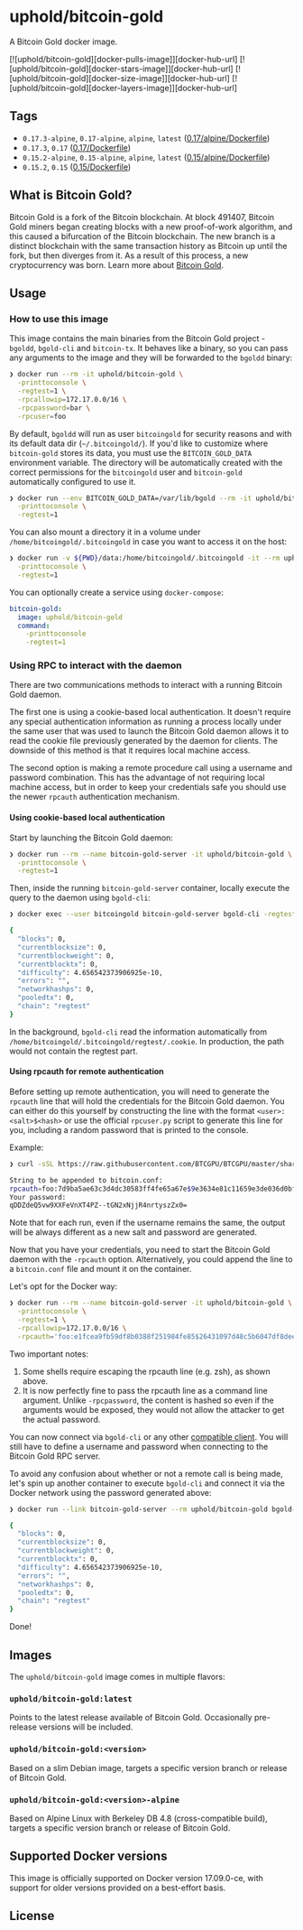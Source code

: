 
# uphold/bitcoin-gold

A Bitcoin Gold docker image.

[![uphold/bitcoin-gold][docker-pulls-image]][docker-hub-url] [![uphold/bitcoin-gold][docker-stars-image]][docker-hub-url] [![uphold/bitcoin-gold][docker-size-image]][docker-hub-url] [![uphold/bitcoin-gold][docker-layers-image]][docker-hub-url]

## Tags

- `0.17.3-alpine`, `0.17-alpine`, `alpine`, `latest` ([0.17/alpine/Dockerfile](https://github.com/uphold/docker-bitcoin-gold/blob/master/0.17/alpine/Dockerfile))
- `0.17.3`, `0.17`  ([0.17/Dockerfile](https://github.com/uphold/docker-bitcoin-gold/blob/master/0.17/Dockerfile))
- `0.15.2-alpine`, `0.15-alpine`, `alpine`, `latest` ([0.15/alpine/Dockerfile](https://github.com/uphold/docker-bitcoin-gold/blob/master/0.15/alpine/Dockerfile))
- `0.15.2`, `0.15`  ([0.15/Dockerfile](https://github.com/uphold/docker-bitcoin-gold/blob/master/0.15/Dockerfile))

## What is Bitcoin Gold?

Bitcoin Gold is a fork of the Bitcoin blockchain. At block 491407, Bitcoin Gold miners began creating blocks with a new proof-of-work algorithm, and this caused a bifurcation of the Bitcoin blockchain. The new branch is a distinct blockchain with the same transaction history as Bitcoin up until the fork, but then diverges from it. As a result of this process, a new cryptocurrency was born. Learn more about [Bitcoin Gold](https://bitcoingold.org).

## Usage

### How to use this image

This image contains the main binaries from the Bitcoin Gold project - `bgoldd`, `bgold-cli` and `bitcoin-tx`. It behaves like a binary, so you can pass any arguments to the image and they will be forwarded to the `bgoldd` binary:

```sh
❯ docker run --rm -it uphold/bitcoin-gold \
  -printtoconsole \
  -regtest=1 \
  -rpcallowip=172.17.0.0/16 \
  -rpcpassword=bar \
  -rpcuser=foo
```

By default, `bgoldd` will run as user `bitcoingold` for security reasons and with its default data dir (`~/.bitcoingold/`). If you'd like to customize where `bitcoin-gold` stores its data, you must use the `BITCOIN_GOLD_DATA` environment variable. The directory will be automatically created with the correct permissions for the `bitcoingold` user and `bitcoin-gold` automatically configured to use it.

```sh
❯ docker run --env BITCOIN_GOLD_DATA=/var/lib/bgold --rm -it uphold/bitcoin-gold \
  -printtoconsole \
  -regtest=1
```

You can also mount a directory it in a volume under `/home/bitcoingold/.bitcoingold` in case you want to access it on the host:

```sh
❯ docker run -v ${PWD}/data:/home/bitcoingold/.bitcoingold -it --rm uphold/bitcoin-gold \
  -printtoconsole \
  -regtest=1
```

You can optionally create a service using `docker-compose`:

```yml
bitcoin-gold:
  image: uphold/bitcoin-gold
  command:
    -printtoconsole
    -regtest=1
```

### Using RPC to interact with the daemon

There are two communications methods to interact with a running Bitcoin Gold daemon.

The first one is using a cookie-based local authentication. It doesn't require any special authentication information as running a process locally under the same user that was used to launch the Bitcoin Gold daemon allows it to read the cookie file previously generated by the daemon for clients. The downside of this method is that it requires local machine access.

The second option is making a remote procedure call using a username and password combination. This has the advantage of not requiring local machine access, but in order to keep your credentials safe you should use the newer `rpcauth` authentication mechanism.

#### Using cookie-based local authentication

Start by launching the Bitcoin Gold daemon:

```sh
❯ docker run --rm --name bitcoin-gold-server -it uphold/bitcoin-gold \
  -printtoconsole \
  -regtest=1
```

Then, inside the running `bitcoin-gold-server` container, locally execute the query to the daemon using `bgold-cli`:

```sh
❯ docker exec --user bitcoingold bitcoin-gold-server bgold-cli -regtest getmininginfo

{
  "blocks": 0,
  "currentblocksize": 0,
  "currentblockweight": 0,
  "currentblocktx": 0,
  "difficulty": 4.656542373906925e-10,
  "errors": "",
  "networkhashps": 0,
  "pooledtx": 0,
  "chain": "regtest"
}
```

In the background, `bgold-cli` read the information automatically from `/home/bitcoingold/.bitcoingold/regtest/.cookie`. In production, the path would not contain the regtest part.

#### Using rpcauth for remote authentication

Before setting up remote authentication, you will need to generate the `rpcauth` line that will hold the credentials for the Bitcoin Gold daemon. You can either do this yourself by constructing the line with the format `<user>:<salt>$<hash>` or use the official `rpcuser.py` script to generate this line for you, including a random password that is printed to the console.

Example:

```sh
❯ curl -sSL https://raw.githubusercontent.com/BTCGPU/BTCGPU/master/share/rpcuser/rpcuser.py | python - <username>

String to be appended to bitcoin.conf:
rpcauth=foo:7d9ba5ae63c3d4dc30583ff4fe65a67e$9e3634e81c11659e3de036d0bf88f89cd169c1039e6e09607562d54765c649cc
Your password:
qDDZdeQ5vw9XXFeVnXT4PZ--tGN2xNjjR4nrtyszZx0=
```

Note that for each run, even if the username remains the same, the output will be always different as a new salt and password are generated.

Now that you have your credentials, you need to start the Bitcoin Gold daemon with the `-rpcauth` option. Alternatively, you could append the line to a `bitcoin.conf` file and mount it on the container.

Let's opt for the Docker way:

```sh
❯ docker run --rm --name bitcoin-gold-server -it uphold/bitcoin-gold \
  -printtoconsole \
  -regtest=1 \
  -rpcallowip=172.17.0.0/16 \
  -rpcauth='foo:e1fcea9fb59df8b0388f251984fe85$26431097d48c5b6047df8dee64f387f63835c01a2a463728ad75087d0133b8e6'
```

Two important notes:

1. Some shells require escaping the rpcauth line (e.g. zsh), as shown above.
2. It is now perfectly fine to pass the rpcauth line as a command line argument. Unlike `-rpcpassword`, the content is hashed so even if the arguments would be exposed, they would not allow the attacker to get the actual password.

You can now connect via `bgold-cli` or any other [compatible client](https://github.com/uphold/bitcoin-gold). You will still have to define a username and password when connecting to the Bitcoin Gold RPC server.

To avoid any confusion about whether or not a remote call is being made, let's spin up another container to execute `bgold-cli` and connect it via the Docker network using the password generated above:

```sh
❯ docker run --link bitcoin-gold-server --rm uphold/bitcoin-gold bgold-cli -rpcconnect=bitcoin-gold-server -regtest -rpcuser=foo -rpcpassword='j1DuzF7QRUp-iSXjgewO9T_WT1Qgrtz_XWOHCMn_O-Y=' getmininginfo

{
  "blocks": 0,
  "currentblocksize": 0,
  "currentblockweight": 0,
  "currentblocktx": 0,
  "difficulty": 4.656542373906925e-10,
  "errors": "",
  "networkhashps": 0,
  "pooledtx": 0,
  "chain": "regtest"
}
```

Done!

## Images

The `uphold/bitcoin-gold` image comes in multiple flavors:

### `uphold/bitcoin-gold:latest`

Points to the latest release available of Bitcoin Gold. Occasionally pre-release versions will be included.

### `uphold/bitcoin-gold:<version>`

Based on a slim Debian image, targets a specific version branch or release of Bitcoin Gold.

### `uphold/bitcoin-gold:<version>-alpine`

Based on Alpine Linux with Berkeley DB 4.8 (cross-compatible build), targets a specific version branch or release of Bitcoin Gold.

## Supported Docker versions

This image is officially supported on Docker version 17.09.0-ce, with support for older versions provided on a best-effort basis.

## License
